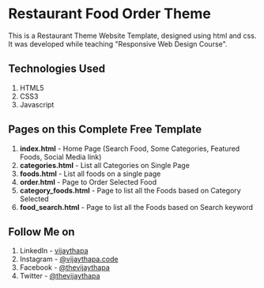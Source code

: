 # Restaurant Food Order Theme
This is a Restaurant Theme Website Template, designed using html and css. It was developed while teaching "Responsive Web Design Course".

## Technologies Used
1. HTML5
2. CSS3
3. Javascript


## Pages on this Complete Free Template
1. **index.html** - Home Page (Search Food, Some Categories, Featured Foods, Social Media link)
2. **categories.html** - List all Categories on Single Page
3. **foods.html** - List all foods on a single page
4. **order.html** - Page to Order Selected Food
5. **category_foods.html** - Page to list all the Foods based on Category Selected
6. **food_search.html** - Page to list all the Foods based on Search keyword




## Follow Me on
1. LinkedIn - [vijaythapa](https://www.linkedin.com/in/vijaythapa/ "Vijay Thapa on LinkedIn")
2. Instagram - [@vijaythapa.code](https://www.instagram/vijaythapa.code/ "Vijay Thapa on Instagram")
3. Facebook - [@thevijaythapa](https://www.facebook.com/thevijaythapa/ "Vijay Thapa on Facebook")
5. Twitter - [@thevijaythapa](https://www.twitter.com/thevijaythapa "Vijay Thapa on Twitter")

